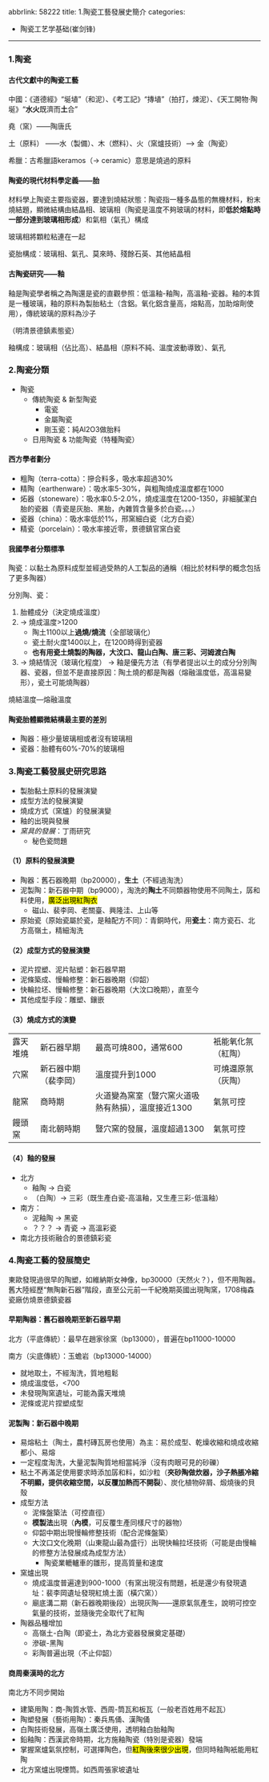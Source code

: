 abbrlink: 58222
title: 1.陶瓷工藝發展史簡介
categories:
  - 陶瓷工艺学基础(崔剑锋)
---
### 1.陶瓷

#### 古代文獻中的陶瓷工藝

中國：《道德經》“埏埴”（和泥）、《考工記》“摶埴”（拍打，煉泥）、《天工開物·陶埏》“**水火**既濟而**土**合”

堯（窯）——陶唐氏

土（原料） ——水（製備）、木（燃料）、火（窯爐技術）——> 金（陶瓷）

希臘：古希臘語keramos（→ ceramic）意思是燒過的原料

#### 陶瓷的現代材料學定義——胎

材料學上陶瓷主要指瓷器，要達到燒結狀態：陶瓷指一種多晶態的無機材料，粉末燒結題，顯微結構由結晶相、玻璃相（陶瓷是溫度不夠玻璃的材料，即**低於熔點時一部分達到玻璃相形成**）和氣相（氣孔）構成

玻璃相將顆粒粘連在一起

瓷胎構成：玻璃相、氣孔、莫來時、殘餘石英、其他結晶相

#### 古陶瓷研究——釉

釉是陶瓷學者稱之為陶還是瓷的直觀參照：低溫釉-釉陶，高溫釉-瓷器。釉的本質是一種玻璃，釉的原料為製胎粘土（含鋁。氧化鋁含量高，熔點高，加助熔劑使用），傳統玻璃的原料為沙子

（明清景德鎮素態瓷）

釉構成：玻璃相（佔比高）、結晶相（原料不純、溫度波動導致）、氣孔

### 2.陶瓷分類

- 陶瓷
	- 傳統陶瓷 & 新型陶瓷
		- 電瓷
		- 金屬陶瓷
		- 剛玉瓷：純Al2O3做胎料
	- 日用陶瓷 & 功能陶瓷（特種陶瓷）

#### 西方學者劃分

- 粗陶（terra-cotta）：摻合料多，吸水率超過30%
- 精陶（earthenware）：吸水率5-30%，與粗陶燒成溫度都在1000
- 炻器（stoneware）：吸水率0.5-2.0%，燒成溫度在1200-1350，非細膩潔白胎的瓷器（青瓷是灰胎、黑胎，內雜質含量多於白瓷。。。）
- 瓷器（china）：吸水率低於1%，邢窯細白瓷（北方白瓷）
- 精瓷（porcelain）：吸水率接近零，景德鎮官窯白瓷

#### 我國學者分類標準

陶瓷：以黏土為原料成型並經過受熱的人工製品的通稱（相比於材料學的概念包括了更多陶器）

分別陶、瓷：

1. 胎體成分（決定燒成溫度）
1. → 燒成溫度>1200
	- 陶土1100以上**過燒/燒流**（全部玻璃化）
	- 瓷土耐火度1400以上，在1200時得到瓷器
	- **也有用瓷土燒製的陶器，大汶口、龍山白陶、唐三彩、河姆渡白陶**
1. → 燒結情況（玻璃化程度） → 釉是優先方法（有學者提出以土的成分分別陶器、瓷器，但並不是直接原因：陶土燒的都是陶器（熔融溫度低，高溫易變形），瓷土可能燒陶器）

燒結溫度—熔融溫度

#### 陶瓷胎體顯微結構最主要的差別

- 陶器：極少量玻璃相或者沒有玻璃相
- 瓷器：胎體有60%-70%的玻璃相

### 3.陶瓷工藝發展史研究思路

- 製胎黏土原料的發展演變
- 成型方法的發展演變
- 燒成方式（窯爐）的發展演變
- 釉的出現與發展
- *窯具的發展*：丁雨研究
	- 秘色瓷問題

#### （1）原料的發展演變

- 陶器：舊石器晚期（bp20000），**生土**（不經過淘洗）
- 泥製陶：新石器中期（bp9000），淘洗的**陶土**不同類器物使用不同陶土，孱和料使用，<mark>廣泛出現紅陶衣</mark>
	- 磁山、裴李岡、老關臺、興隆洼、上山等
- 原始瓷（原始瓷屬於瓷，是釉配方不同）：青銅時代，用**瓷土**：南方瓷石、北方高嶺土，精細淘洗

#### （2）成型方式的發展演變

- 泥片捏塑、泥片貼塑：新石器早期
- 泥條築成、慢輪修整：新石器晚期（仰韶）
- 快輪拉坯、慢輪修整：新石器晚期（大汶口晚期），直至今
- 其他成型手段：雕塑、鑲嵌

#### （3）燒成方式的演變

|||||
|-|-|-|-|
|露天堆燒|新石器早期|最高可燒800，通常600|衹能氧化氛（紅陶）|
|穴窯|新石器中期（裴李岡）|溫度提升到1000|可燒還原氛（灰陶）|
|龍窯|商時期|火道變為窯室（豎穴窯火道吸熱有熱損），溫度接近1300|氣氛可控|
|饅頭窯|南北朝時期|豎穴窯的發展，溫度超過1300|氣氛可控|

#### （4）釉的發展

- 北方
	- 釉陶 → 白瓷
	- （白陶）→ 三彩（既生產白瓷-高溫釉，又生產三彩-低溫釉）
- 南方：
	- 泥釉陶 → 黑瓷
	- ？？？ → 青瓷 → 高溫彩瓷
- 南北方技術融合的景德鎮彩瓷

### 4.陶瓷工藝的發展簡史

東歐發現過很早的陶塑，如維納斯女神像，bp30000（天然火？），但不用陶器。舊大陸經歷“無陶新石器”階段，直至公元前一千紀晚期英國出現陶窯，1708梅森瓷廠仿燒景德鎮瓷器

#### 早期陶器：舊石器晚期至新石器早期

北方（平底傳統）：最早在趙家徐窯（bp13000），普遍在bp11000-10000

南方（尖底傳統）：玉蟾岩（bp13000-14000）

- 就地取土，不經淘洗，質地粗鬆
- 燒成溫度低，<700
- 未發現陶窯遺址，可能為露天堆燒
- 泥條或泥片捏塑成型

#### 泥製陶：新石器中晚期

- 易熔粘土（陶土，農村磚瓦房也使用）為主：易於成型、乾燥收縮和燒成收縮都小、易熔
- 一定程度淘洗，大量泥製陶質地相當純淨（沒有肉眼可見的砂礫）
- 粘土不再滿足使用要求時添加孱和料，如沙粒（**夾砂陶做炊器，沙子熱脹冷縮不明顯，提供收縮空間，以反覆加熱而不開裂**）、炭化植物碎屑、煅燒後的貝殼
- 成型方法
	- 泥條盤築法（可控直徑）
	- **模製法**出現（**內模**，可反覆生產同樣尺寸的器物）
	- 仰韶中期出現慢輪修整技術（配合泥條盤築）
	- 大汶口文化晚期（山東龍山最為盛行）出現快輪拉坯技術（可能是由慢輪的修整方法發展成為成型方法）
		- 陶瓷業轆轤車的雛形，提高質量和速度
- 窯爐出現
	- 燒成溫度普遍達到900-1000（有窯出現沒有問題，衹是還少有發現遺址：裴李岡遺址發現紅燒土面（橫穴窯））
	- 廟底溝二期（新石器晚期後段）出現灰陶——還原氣氛產生，說明可控空氣量的技術，並隨後完全取代了紅陶
- 陶器品種增加
	- 高嶺土-白陶（即瓷土，為北方瓷器發展奠定基礎）
	- 滲碳-黑陶
	- 彩陶普遍出現（不止仰韶）

#### 商周秦漢時的北方

南北方不同步開始

- 建築用陶：商-陶質水管、西周-筒瓦和板瓦（一般老百姓用不起瓦）
- 陶塑發展（藝術用陶）：秦兵馬俑、漢陶俑
- 白陶技術發展，高嶺土廣泛使用，透明釉白胎釉陶
- 鉛釉陶：西漢武帝時期，北方施釉陶瓷（特別是瓷器）發端
- 掌握窯爐氣氛控制，可選擇陶色，但<mark>紅陶後來很少出現</mark>，但同時釉陶衹能用紅陶
- 北方窯爐出現煙筒。如西周張家坡遺址